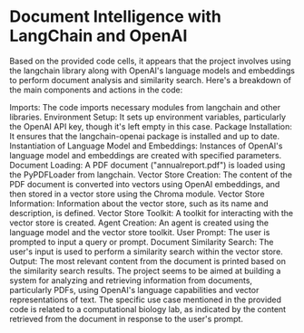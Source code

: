 # Document Intelligence with LangChain and OpenAI

Based on the provided code cells, it appears that the project involves using the langchain library along with OpenAI's language models and embeddings to perform document analysis and similarity search. Here's a breakdown of the main components and actions in the code:

Imports: The code imports necessary modules from langchain and other libraries.
Environment Setup: It sets up environment variables, particularly the OpenAI API key, though it's left empty in this case.
Package Installation: It ensures that the langchain-openai package is installed and up to date.
Instantiation of Language Model and Embeddings: Instances of OpenAI's language model and embeddings are created with specified parameters.
Document Loading: A PDF document ("annualreport.pdf") is loaded using the PyPDFLoader from langchain.
Vector Store Creation: The content of the PDF document is converted into vectors using OpenAI embeddings, and then stored in a vector store using the Chroma module.
Vector Store Information: Information about the vector store, such as its name and description, is defined.
Vector Store Toolkit: A toolkit for interacting with the vector store is created.
Agent Creation: An agent is created using the language model and the vector store toolkit.
User Prompt: The user is prompted to input a query or prompt.
Document Similarity Search: The user's input is used to perform a similarity search within the vector store.
Output: The most relevant content from the document is printed based on the similarity search results.
The project seems to be aimed at building a system for analyzing and retrieving information from documents, particularly PDFs, using OpenAI's language capabilities and vector representations of text. The specific use case mentioned in the provided code is related to a computational biology lab, as indicated by the content retrieved from the document in response to the user's prompt.
 
 
